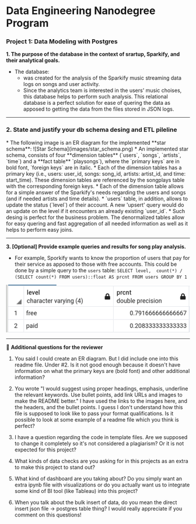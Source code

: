 <h1>Data Engineering Nanodegree Program</h1>

<h3>Project 1: Data Modeling with Postgres</h3>

**1. The purpose of the database in the context of srartup, Sparkify, and their analytical goals.**
* The database:
    * was created for the analysis of the Sparkify music streaming data logs on songs and user activity.
    * Since the analytics team is interested in the users' music choises, this database helps to perform such analysis. This relational database is a perfect solution for ease of quering the data as apposed to getting the data from the files stored in JSON logs.

***

<h3>2. State and justify your db schema desing and ETL pileline</h3>
* The following image is an ER diagram for the implemented **star schema**:
![Star Schema](images/star_schema.png)
    * An implemented star schema, consists of four **dimension tables** (`users`, `songs`, `artists`, `time`) and a **fact table** `playsongs`), where the `primary keys` are in bold font, `foreign keys` are in italic.
    * Each of the dimension tables has a primary key (i.e., users: user_id, songs: song_id, artists: artist_id, and time: start_time). These dimension tables are referenced by the songplays table with the corresponding foreign keys. 
    * Each of the dimension table allows for a simple answer of the Sparkify's needs regarding the users and songs (and if needed artists and time details).
    * `users` table, in addition, allows to update the status (`level`) of their account. A new 'upsert' query would do an update on the level if it encounters an already existing `user_id`.
    * Such desing is perfect for the business problem. The denormalized tables allow for easy quering and fast aggregation of all needed information as well as it helps to perform easy joins. 

***

**3. [Optional] Provide example queries and results for song play analysis.**
* For example, Sporkify wants to know the proportion of users that pay for their service as apposed to those with free accounts. This could be done by a simple query to the `users` table:
`SELECT level, 
        count(*) / (SELECT count(*) FROM users)::float AS prcnt
 FROM users
 GROUP BY 1`
 
![level percent](images/level_prcnt.png)
<br>
___

:bell: **Additional questions for the reviewer**
1) You said I could create an ER diagram. But I did include one into this readme file. Under #2. Is it not good enough because it doesn't have information on what the primary keys are (bold font) and other additional information? 
2) You wrote "I would suggest using proper headings, emphasis, underline the relevant keywords. Use bullet points, add link URLs and images to make the README better." 
I have used the links to the images here, and the headers, and the bullet points. I guess I don't understand how this file is supposed to look like to pass your format qualifications. Is it possible to look at some example of a readme file which you think is perfect? 

4) I have a question regarding the code in template files. Are we supposed to change it completely so it's not considered a plagiarism? Or it is not expected for this project?
5) What kinds of data checks are you asking for in this projects as an extra to make this project to stand out?
6) What kind of dashboard are you taking about? Do you simply want an extra ipynb file with visualizations or do you actually want us to integrate some kind of BI tool (like Tableau) into this project?
7) When you talk about the bulk insert of data, do you mean the direct insert json file -> postgres table thing?
I would really appreciate if you comment on this questions!

